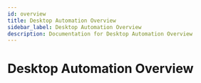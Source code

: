 ```yaml
---
id: overview
title: Desktop Automation Overview
sidebar_label: Desktop Automation Overview
description: Documentation for Desktop Automation Overview
---
```


# Desktop Automation Overview
